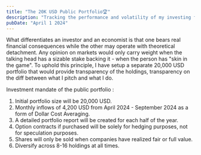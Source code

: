```yaml
---
title: "The 20K USD Public Portfolio🏆"
description: "Tracking the performance and volatility of my investing framework"
pubDate: "April 1 2024"
---
```


What differentiates an investor and an economist is that one bears real financial consequences while the other may operate with theoretical detachment. Any opinion on markets would only carry weight when the talking head has a sizable stake backing it - when the person has "skin in the game". To uphold this principle, I have setup a separate 20,000 USD portfolio that would provide transparency of the holdings, transparency on the diff between what I pitch and what I do.

Investment mandate of the public portfolio : 
1. Initial portfolio size will be 20,000 USD.
2. Monthly inflows of 4,200 USD from April 2024 - September 2024 as a form of Dollar Cost Averaging. 
3. A detailed portfolio report will be created for each half of the year.
4. Option contracts if purchased will be solely for hedging purposes, not for speculation purposes.
5. Shares will only be sold when companies have realized fair or full value.
6. Diversify across 8-16 holdings at all times.



